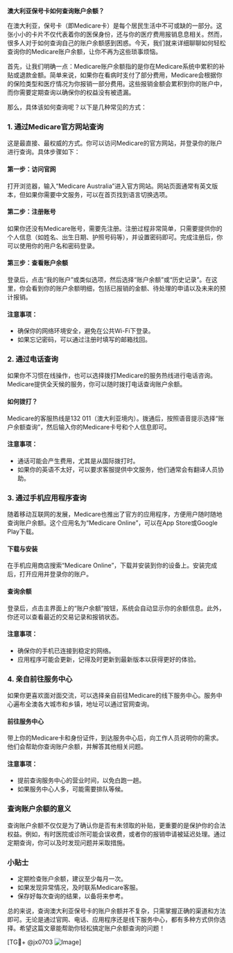 **澳大利亚保号卡如何查询账户余额？**

在澳大利亚，保号卡（即Medicare卡）是每个居民生活中不可或缺的一部分。这张小小的卡片不仅代表着你的医保身份，还与你的医疗费用报销息息相关。然而，很多人对于如何查询自己的账户余额感到困惑。今天，我们就来详细聊聊如何轻松查询你的Medicare账户余额，让你不再为这些琐事烦恼。

首先，让我们明确一点：Medicare账户余额指的是你在Medicare系统中累积的补贴或退款金额。简单来说，如果你在看病时支付了部分费用，Medicare会根据你的保险类型和医疗情况为你报销一部分费用。这些报销金额会累积到你的账户中，而你需要定期查询以确保你的权益没有被遗漏。

那么，具体该如何查询呢？以下是几种常见的方式：

### 1. **通过Medicare官方网站查询**
这是最直接、最权威的方式。你可以访问Medicare的官方网站，并登录你的账户进行查询。具体步骤如下：

#### 第一步：访问官网
打开浏览器，输入“Medicare Australia”进入官方网站。网站页面通常有英文版本，但如果你需要中文服务，可以在首页找到语言切换选项。

#### 第二步：注册账号
如果你还没有Medicare账号，需要先注册。注册过程非常简单，只需要提供你的个人信息（如姓名、出生日期、护照号码等），并设置密码即可。完成注册后，你可以使用你的用户名和密码登录。

#### 第三步：查看账户余额
登录后，点击“我的账户”或类似选项，然后选择“账户余额”或“历史记录”。在这里，你会看到你的账户余额明细，包括已报销的金额、待处理的申请以及未来的预计报销。

#### 注意事项：
- 确保你的网络环境安全，避免在公共Wi-Fi下登录。
- 如果忘记密码，可以通过注册时填写的邮箱找回。

### 2. **通过电话查询**
如果你不习惯在线操作，也可以选择拨打Medicare的服务热线进行电话咨询。Medicare提供全天候的服务，你可以随时拨打电话查询账户余额。

#### 如何拨打？
Medicare的客服热线是132 011（澳大利亚境内）。拨通后，按照语音提示选择“账户余额查询”，然后输入你的Medicare卡号和个人信息即可。

#### 注意事项：
- 通话可能会产生费用，尤其是从国际拨打时。
- 如果你的英语不太好，可以要求客服提供中文服务，他们通常会有翻译人员协助。

### 3. **通过手机应用程序查询**
随着移动互联网的发展，Medicare也推出了官方的应用程序，方便用户随时随地查询账户余额。这个应用名为“Medicare Online”，可以在App Store或Google Play下载。

#### 下载与安装
在手机应用商店搜索“Medicare Online”，下载并安装到你的设备上。安装完成后，打开应用并登录你的账户。

#### 查询余额
登录后，点击主界面上的“账户余额”按钮，系统会自动显示你的余额信息。此外，你还可以查看最近的交易记录和报销状态。

#### 注意事项：
- 确保你的手机已连接到稳定的网络。
- 应用程序可能会更新，记得及时更新到最新版本以获得更好的体验。

### 4. **亲自前往服务中心**
如果你更喜欢面对面交流，可以选择亲自前往Medicare的线下服务中心。服务中心遍布全澳各大城市和乡镇，地址可以通过官网查询。

#### 前往服务中心
带上你的Medicare卡和身份证件，到达服务中心后，向工作人员说明你的需求。他们会帮助你查询账户余额，并解答其他相关问题。

#### 注意事项：
- 提前查询服务中心的营业时间，以免白跑一趟。
- 如果服务中心人多，可能需要排队等候。

### 查询账户余额的意义
查询账户余额不仅仅是为了确认你是否有未领取的补贴，更重要的是保护你的合法权益。例如，有时医院或诊所可能会误收费，或者你的报销申请被延迟处理。通过定期查询，你可以及时发现问题并采取措施。

### 小贴士
- 定期检查账户余额，建议至少每月一次。
- 如果发现异常情况，及时联系Medicare客服。
- 保存好每次查询的结果，以备将来参考。

总的来说，查询澳大利亚保号卡的账户余额并不复杂，只需掌握正确的渠道和方法即可。无论是通过官网、电话、应用程序还是线下服务中心，都有多种方式供你选择。希望这篇文章能帮助你轻松搞定账户余额查询的问题！

[TG💪+ @jx0703 ![Image](https://github.com/user-attachments/assets/dbca1d08-cadb-493c-b0ec-ad6f7a83f270)]
